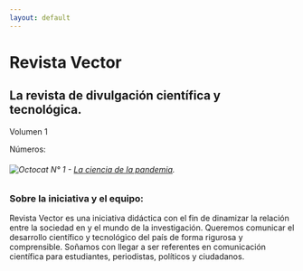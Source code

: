 ```yaml
---
layout: default
---
```


# Revista Vector

## La revista de divulgación científica y tecnológica.

Volumen 1

Números:

###### ![Octocat](https://RevistaVector.github.io/imag/portadas/n1) N° 1 - [La ciencia de la pandemia](https://drive.google.com/file/d/1rPdOwJV2BwTmLj3W-jcYHi2TNaSbEXGY/view?usp=sharing).

### Sobre la iniciativa y el equipo:

Revista Vector es una iniciativa didáctica con el fin de dinamizar la relación entre la sociedad en y el mundo de la investigación. Queremos comunicar el desarrollo científico y tecnológico del país de forma rigurosa y comprensible. Soñamos con llegar a ser referentes en comunicación científica para estudiantes, periodistas, políticos y ciudadanos.